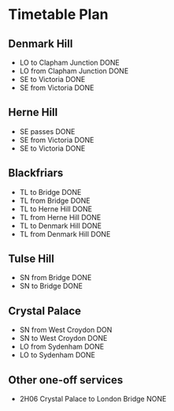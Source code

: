 # Timetable Plan

## Denmark Hill
- LO to Clapham Junction DONE
- LO from Clapham Junction DONE
- SE to Victoria DONE
- SE from Victoria DONE

## Herne Hill
- SE passes DONE
- SE from Victoria DONE
- SE to Victoria DONE

## Blackfriars
- TL to Bridge DONE
- TL from Bridge DONE
- TL to Herne Hill DONE
- TL from Herne Hill DONE
- TL to Denmark Hill DONE
- TL from Denmark Hill DONE

## Tulse Hill
- SN from Bridge DONE
- SN to Bridge DONE

## Crystal Palace
- SN from West Croydon DON
- SN to West Croydon DONE
- LO from Sydenham DONE
- LO to Sydenham DONE

## Other one-off services
- 2H06 Crystal Palace to London Bridge NONE
